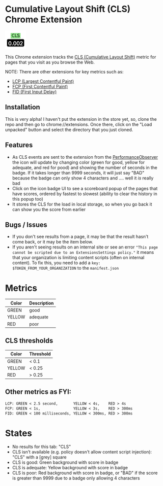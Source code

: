 # Cumulative Layout Shift (CLS) Chrome Extension

![An example of a good 1s CLS score (thus green!)](example-1s.png)

This Chrome extension tracks the [CLS (Cumulative Layout Shift)](https://web.dev/cls/ "web.dev article on CLS") metric for pages that you visit as you browse the Web.

NOTE: There are other extensions for key metrics such as:

- [LCP (Largest Contentful Paint)](https://github.com/dalmaer/lcp-chrome-extension)
- [FCP (First Contentful Paint)](https://github.com/dalmaer/fcp-chrome-extension)
- [FID (First Input Delay)](https://github.com/dalmaer/fid-chrome-extension)

## Installation

This is very alpha! I haven't put the extension in the store yet, so, clone the repo and then go to chrome://extensions. Once there, click on the "Load unpacked" button and select the directory that you just cloned.

## Features

- As CLS events are sent to the extension from the [PerformanceObserver](https://developer.mozilla.org/en-US/docs/Web/API/PerformanceObserver) the icon will update by changing color (green for good, yellow for adequate, and red for pood) and showing the number of seconds in the badge. If it takes longer than 9999 seconds, it will just say "BAD" because the badge can only show 4 characters and .... well it _is_ really bad
- Click on the icon badge UI to see a scoreboard popup of the pages that have scores, ordered by fastest to slowest (ability to clear the history in this popup too)
- It stores the CLS for the load in local storage, so when you go back it can show you the score from earlier

## Bugs / Issues

- If you don't see results from a page, it may be that the result hasn't come back, or it may be the item below.
- If you aren't seeing results on an internal site or see an error `"This page cannot be scripted due to an ExtensionsSettings policy."` it means that your organization is limiting content scripts (often on internal content). To fix this, you need to add a `key: $TOKEN_FROM_YOUR_ORGANIZATION` to the `manifest.json`

# Metrics

| Color  | Description |
| ------ | ----------- |
| GREEN  | good        |
| YELLOW | adequate    |
| RED    | poor        |

## CLS thresholds

| Color  | Threshold |
| ------ | --------- |
| GREEN  | < 0.1     |
| YELLOW | < 0.25    |
| RED    | > 0.25    |

## Other metrics as FYI:

```
LCP: GREEN < 2.5 second,       YELLOW < 4s,    RED > 4s
FCP: GREEN < 1s,               YELLOW < 3s,    RED > 300ms
FID: GREEN < 100 milliseconds, YELLOW < 300ms, RED > 300ms
```

# States

- No results for this tab: "CLS"
- CLS isn't available (e.g. policy doesn't allow content script injection): "CLS" with a [grey] square
- CLS is good: Green background with score in badge
- CLS is adequate: Yellow background with score in badge
- CLS is poor: Red background with score in badge, or "BAD" if the score is greater than 9999 due to a badge only allowing 4 characters
